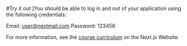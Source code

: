 #Try it out
]You should be able to log in and out of your application using the following credentials:

Email: user@nextmail.com
Password: 123456

For more information, see the [course curriculum](https://nextjs.org/learn) on the Next.js Website.
